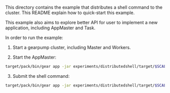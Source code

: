 This directory contains the example that distributes a shell command to the cluster. This README explain how to quick-start this example.

This example also aims to explore better API for user to implement a new application, including AppMaster and Task.

In order to run the example:

  1. Start a gearpump cluster, including Master and Workers.

  2. Start the AppMaster:<br>
  ```bash
  target/pack/bin/gear app -jar experiments/distributedshell/target/$SCALA_VERSION_MAJOR/gearpump-experiments-distributedshell_$VERSION.jar org.apache.gearpump.distributedshell.DistributedShell -master 127.0.0.1:3000
  ```

  3. Submit the shell command:<br>
  ```bash
  target/pack/bin/gear app -jar experiments/distributedshell/target/$SCALA_VERSION_MAJOR/gearpump-experiments-distributedshell_$VERSION.jar org.apache.gearpump.distributedshell.DistributedShellClient -master 127.0.0.1:3000 -appid $APPID -command "ls /"
  ```